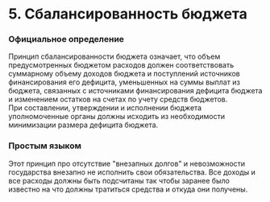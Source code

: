 # 5. Сбалансированность бюджета

### Официальное определение

 Принцип сбалансированности бюджета означает, что объем предусмотренных бюджетом расходов должен соответствовать суммарному объему доходов бюджета и поступлений источников финансирования его дефицита, уменьшенных на суммы выплат из бюджета, связанных с источниками финансирования дефицита бюджета и изменением остатков на счетах по учету средств бюджетов.  
 При составлении, утверждении и исполнении бюджета уполномоченные органы должны исходить из необходимости минимизации размера дефицита бюджета.

### Простым языком

Этот принцип про отсутствие "внезапных долгов" и невозможности государства внезапно не исполнить свои обязательства. Все доходы и все расходы должны быть подсчитаны так чтобы заранее было известно на что должны тратиться средства и откуда они получены.

